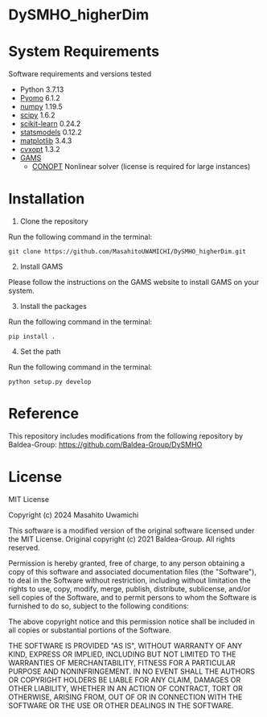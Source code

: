 # DySMHO_higherDim

# System Requirements

Software requirements and versions tested
- Python 3.7.13
- [Pyomo](http://www.pyomo.org/) 6.1.2
- [numpy](https://numpy.org/) 1.19.5
- [scipy](https://www.scipy.org/) 1.6.2
- [scikit-learn](https://scikit-learn.org/) 0.24.2
- [statsmodels](https://www.statsmodels.org/stable/index.html) 0.12.2
- [matplotlib](https://matplotlib.org/) 3.4.3
- [cvxopt](https://cvxopt.org/) 1.3.2
- [GAMS](https://www.gams.com/)
	- [CONOPT](http://www.conopt.com/) Nonlinear solver (license is required for large instances)

# Installation

1. Clone the repository

Run the following command in the terminal:
```
git clone https://github.com/MasahitoUWAMICHI/DySMHO_higherDim.git
```

2. Install GAMS

Please follow the instructions on the GAMS website to install GAMS on your system.

3. Install the packages

Run the following command in the terminal:
```
pip install .
```

4. Set the path

Run the following command in the terminal:
```
python setup.py develop
```


# Reference

This repository includes modifications from the following repository by Baldea-Group:
https://github.com/Baldea-Group/DySMHO

# License

MIT License

Copyright (c) 2024 Masahito Uwamichi

This software is a modified version of the original software licensed under the MIT License. Original copyright (c) 2021 Baldea-Group. All rights reserved.

Permission is hereby granted, free of charge, to any person obtaining a copy of this software and associated documentation files (the "Software"), to deal in the Software without restriction, including without limitation the rights to use, copy, modify, merge, publish, distribute, sublicense, and/or sell copies of the Software, and to permit persons to whom the Software is furnished to do so, subject to the following conditions:

The above copyright notice and this permission notice shall be included in all copies or substantial portions of the Software.

THE SOFTWARE IS PROVIDED "AS IS", WITHOUT WARRANTY OF ANY KIND, EXPRESS OR IMPLIED, INCLUDING BUT NOT LIMITED TO THE WARRANTIES OF MERCHANTABILITY, FITNESS FOR A PARTICULAR PURPOSE AND NONINFRINGEMENT. IN NO EVENT SHALL THE AUTHORS OR COPYRIGHT HOLDERS BE LIABLE FOR ANY CLAIM, DAMAGES OR OTHER LIABILITY, WHETHER IN AN ACTION OF CONTRACT, TORT OR OTHERWISE, ARISING FROM, OUT OF OR IN CONNECTION WITH THE SOFTWARE OR THE USE OR OTHER DEALINGS IN THE SOFTWARE.
